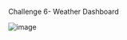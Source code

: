Challenge 6- Weather Dashboard

![image](https://github.com/marczykv/Challenge6/assets/134178485/cadb5456-221a-4a15-9738-297df44d6bc1)

